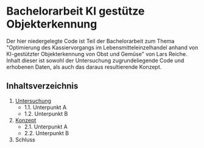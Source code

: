 # Bachelorarbeit KI gestütze Objekterkennung
Der hier niedergelegte Code ist Teil der Bachelorarbeit zum Thema "Optimierung des Kassiervorgangs im Lebensmitteleinzelhandel
anhand von KI-gestützter Objekterkennung von Obst und Gemüse" von Lars Reiche.
Inhalt dieser ist sowohl der Untersuchung zugrundeliegende Code und erhobenen Daten, als auch das daraus resultierende Konzept.


## Inhaltsverzeichnis

1. [Untersuchung](#untersuchung)
    * 1.1. Unterpunkt A
    * 1.2. Unterpunkt B
2. [Konzept](#konzept)
    * 2.1. Unterpunkt A
    * 2.2. Unterpunkt B
3. Schluss

